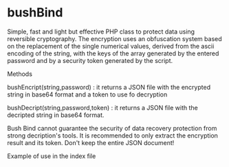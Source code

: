 # bushBind
Simple, fast and light but effective PHP class to protect data using reversible cryptography.
The encryption uses an obfuscation system based on the replacement of the single numerical values, derived from the ascii encoding of the string, with the keys of the array generated by the entered password and by a security token generated by the script.

Methods

bushEncript(string,password) : it returns a JSON file with the encrypted string in base64 format and a token to use fo decryption

bushDecript(string,password,token) : it returns a JSON file with the decripted string in base64 format.


Bush Bind cannot guarantee the security of data recovery protection from strong decription's tools. It is recommended to only extract the encryption result and its token. Don't keep the entire JSON document!

Example of use in the index file




